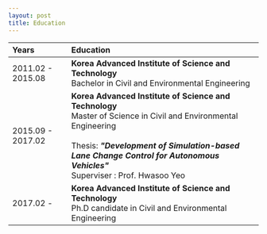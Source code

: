 ```yaml
---
layout: post
title: Education
---
```



| Years | Education |
|:---|:---|
| 2011.02 - 2015.08 | **Korea Advanced Institute of Science and Technology** <br> Bachelor in Civil and Environmental Engineering|
| 2015.09 - 2017.02 | **Korea Advanced Institute of Science and Technology** <br> Master of Science in Civil and Environmental Engineering <br><br> Thesis: ***"Development of Simulation-based Lane Change Control for Autonomous Vehicles"*** <br> Superviser : Prof. Hwasoo Yeo |
| 2017.02 -         | **Korea Advanced Institute of Science and Technology** <br> Ph.D candidate in Civil and Environmental Engineering|


